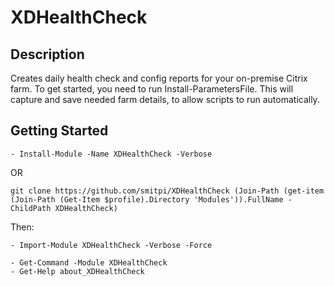 # XDHealthCheck
 
## Description
Creates daily health check and config reports for your on-premise Citrix farm. To get started, you need to run Install-ParametersFile.
This will capture and save needed farm details, to allow scripts to run automatically.
 
## Getting Started
```
- Install-Module -Name XDHealthCheck -Verbose
```
OR
```
git clone https://github.com/smitpi/XDHealthCheck (Join-Path (get-item (Join-Path (Get-Item $profile).Directory 'Modules')).FullName -ChildPath XDHealthCheck)
```
Then:
```
- Import-Module XDHealthCheck -Verbose -Force
 
- Get-Command -Module XDHealthCheck
- Get-Help about_XDHealthCheck
```
